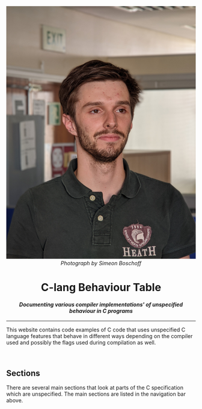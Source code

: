<center>
<img src="the_humbler.jpg">
<i>Photograph by Simeon Boschoff</i>

# **C**-lang **B**ehaviour **T**able
#### _Documenting various compiler implementations' of unspecified behaviour in C programs_
</center>

---

This website contains code examples of C code that uses unspecified C language features
that behave in different ways depending on the compiler used and possibly the flags used
during compilation as well. 

<br>

## Sections

There are several main sections that look at parts of the C specification which are unspecified.
The main sections are listed in the navigation bar above.